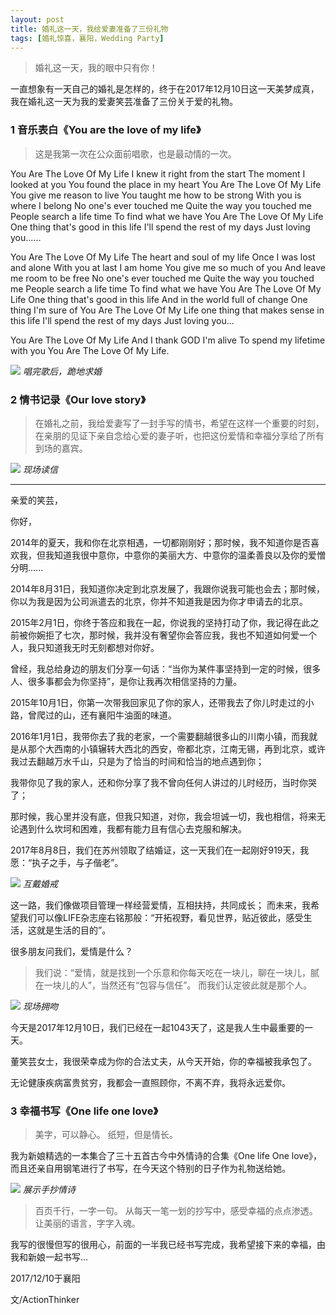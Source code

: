 ```yaml
---
layout: post
title: 婚礼这一天，我给爱妻准备了三份礼物
tags: [婚礼惊喜，襄阳，Wedding Party]
---
```


> 婚礼这一天，我的眼中只有你！

一直想象有一天自己的婚礼是怎样的，终于在2017年12月10日这一天美梦成真，我在婚礼这一天为我的爱妻笑芸准备了三份关于爱的礼物。

### 1 音乐表白《You are the love of my life》

>这是我第一次在公众面前唱歌，也是最动情的一次。

You Are The Love Of My Life
I knew it right from the start
The moment I looked at you
You found the place in my heart
You Are The Love Of My Life
You give me reason to live
You taught me how to be strong
With you is where I belong
No one's ever touched me
Quite the way you touched me
People search a life time
To find what we have
You Are The Love Of My Life
One thing that's good in this life
I'll spend the rest of my days
Just loving you......

You Are The Love Of My Life
The heart and soul of my life
Once I was lost and alone
With you at last I am home
You give me so much of you
And leave me room to be free
No one's ever touched me
Quite the way you touched me
People search a life time
To find what we have
You Are The Love Of My Life
One thing that's good in this life
And in the world full of change
One thing I'm sure of
You Are The Love Of My Life
one thing that makes sense in this life
I'll spend the rest of my days
Just loving you...

You Are The Love Of My Life
And I thank GOD I'm alive
To spend my lifetime with you
You Are The Love Of My Life.

![](https://ws4.sinaimg.cn/large/006tKfTcgy1fmwl3scq8qj31kw11snph.jpg)
*唱完歌后，跪地求婚*

### 2 情书记录《Our love story》


>在婚礼之前，我给爱妻写了一封手写的情书，希望在这样一个重要的时刻，在亲朋的见证下亲自念给心爱的妻子听，也把这份爱情和幸福分享给了所有到场的嘉宾。

![](https://ws4.sinaimg.cn/large/006tKfTcgy1fmwl3mhh1lj31kw11zhe4.jpg)
*现场读信*

----

亲爱的笑芸，

你好，

2014年的夏天，我和你在北京相遇，一切都刚刚好；那时候，我不知道你是否喜欢我，但我知道我很中意你，中意你的美丽大方、中意你的温柔善良以及你的爱憎分明......

2014年8月31日，我知道你决定到北京发展了，我跟你说我可能也会去；那时候，你以为我是因为公司派遣去的北京，你并不知道我是因为你才申请去的北京。

2015年2月1日，你终于答应和我在一起，你说我的坚持打动了你，我记得在此之前被你婉拒了七次，那时候，我并没有奢望你会答应我，我也不知道如何爱一个人，我只知道我无时无刻都想对你好。

曾经，我总给身边的朋友们分享一句话：“当你为某件事坚持到一定的时候，很多人、很多事都会为你坚持”，是你让我再次相信坚持的力量。

2015年10月1日，你第一次带我回家见了你的家人，还带我去了你儿时走过的小路，曾爬过的山，还有襄阳牛油面的味道。

2016年1月1日，我带你去了我的老家，一个需要翻越很多山的川南小镇，而我就是从那个大西南的小镇辗转大西北的西安，帝都北京，江南无锡，再到北京，或许我过去翻越万水千山，只是为了恰当的时间和恰当的地点遇到你；

我带你见了我的家人，还和你分享了我不曾向任何人讲过的儿时经历，当时你哭了；

那时候，我心里并没有底，但我只知道，对你，我会坦诚一切，我也相信，将来无论遇到什么坎坷和困难，我都有能力且有信心去克服和解决。

2017年8月8日，我们在苏州领取了结婚证，这一天我们在一起刚好919天，我愿：“执子之手，与子偕老”。

![](https://ws4.sinaimg.cn/large/006tKfTcgy1fmwlejlhznj31kw11ze8h.jpg)
*互戴婚戒*

这一路，我们像做项目管理一样经营爱情，互相扶持，共同成长；
而未来，我希望我们可以像LIFE杂志座右铭那般：“开拓视野，看见世界，贴近彼此，感受生活，这就是生活的目的”。

很多朋友问我们，爱情是什么？
>我们说：“爱情，就是找到一个乐意和你每天吃在一块儿，聊在一块儿，腻在一块儿的人”，当然还有“包容与信任”。
而我们认定彼此就是那个人。

![](https://ws1.sinaimg.cn/large/006tKfTcgy1fmwlbpchp9j31kw11z7wu.jpg)
*现场拥吻*

今天是2017年12月10日，我们已经在一起1043天了，这是我人生中最重要的一天。

董笑芸女士，我很荣幸成为你的合法丈夫，从今天开始，你的幸福被我承包了。

无论健康疾病富贵贫穷，我都会一直照顾你，不离不弃，我将永远爱你。


### 3 幸福书写《One life one love》

> 美字，可以静心。
纸短，但是情长。

我为新娘精选的一本集合了三十五首古今中外情诗的合集《One life One love》，而且还亲自用钢笔进行了书写，在今天这个特别的日子作为礼物送给她。

![](https://ws1.sinaimg.cn/large/006tKfTcgy1fmwl24tkv7j31kw11zu17.jpg)
*展示手抄情诗*

>百页千行，一字一句。
从每天一笔一划的抄写中，感受幸福的点点渗透。
让美丽的语言，字字入魂。

我写的很慢但写的很用心，前面的一半我已经书写完成，我希望接下来的幸福，由我和新娘一起书写...


2017/12/10于襄阳


文/ActionThinker


